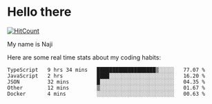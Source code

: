 # Hello there

[![HitCount](http://hits.dwyl.com/na-ji/na-ji.svg)](https://youtu.be/dQw4w9WgXcQ)

My name is Naji

Here are some real time stats about my coding habits:

<!--START_SECTION:waka-->
```text
TypeScript   9 hrs 34 mins   ███████████████████▒░░░░░   77.07 % 
JavaScript   2 hrs           ████░░░░░░░░░░░░░░░░░░░░░   16.20 % 
JSON         32 mins         █░░░░░░░░░░░░░░░░░░░░░░░░   04.35 % 
Other        12 mins         ▒░░░░░░░░░░░░░░░░░░░░░░░░   01.67 % 
Docker       4 mins          ░░░░░░░░░░░░░░░░░░░░░░░░░   00.63 % 
```
<!--END_SECTION:waka-->
